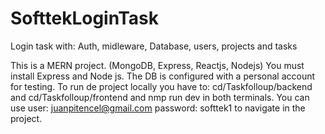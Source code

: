 # SofttekLoginTask
Login task with: Auth, midleware, Database, users, projects and tasks

This is a MERN project. (MongoDB, Express, Reactjs, Nodejs)
You must install Express and Node js.
The DB is configured with a personal account for testing.
To run de project locally you have to: cd/Taskfolloup/backend and cd/Taskfolloup/frontend and nmp run dev in both terminals.
You can use user: juanpitencel@gmail.com  password: softtek1 to navigate in the project.


